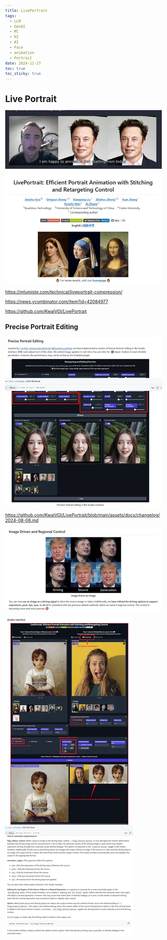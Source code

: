```yaml
---
title: LivePortrait
tags:
  - LLM
  - GenAI
  - Ml
  - KI
  - AI
  - Face
  - animation
  - Portrait
date: 2024-11-27
toc: true
toc_sticky: true
---
```


# Live Portrait 




![](../_asset/2024-11-08-LivePortrait_image_1.jpeg)

![](../_asset/2024-11-08-LivePortrait_image_2.jpeg)

https://mlumiste.com/technical/liveportrait-compression/

https://news.ycombinator.com/item?id=42084977

https://github.com/KwaiVGI/LivePortrait


## Precise Portrait Editing

![](../_asset/2024-11-08-LivePortrait_image_3.jpeg)

https://github.com/KwaiVGI/LivePortrait/blob/main/assets/docs/changelog/2024-08-06.md


![](../_asset/2024-11-08-LivePortrait_image_4.jpeg)

![](../_asset/2024-11-08-LivePortrait_image_5.jpeg)